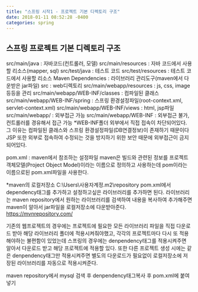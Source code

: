 ```yaml
---
title: "스프링 시작1 - 프로젝트 기본 디렉토리 구조"
date: 2018-01-11 08:52:28 -0400
categories: spring
---
```


## 스프링 프로젝트 기본 디렉토리 구조 ##


src/main/java : 자바코드(컨트롤러, 모델)
src/main/resources : 자바 코드에서 사용할 리소스(mapper, sql)
src/test/java : 테스트 코드
src/test/resources : 테스트 코드에서 사용할 리소스
Maven Dependencies : 라이브러리 관리도구(maven에서 다운받은 jar파일)
src : web디렉토리
src/main/webapp/resources : js, css, image 등등을 관리
src/main/webapp/WEB-INF/classes : 컴파일된 클래스
src/main/webapp/WEB-INF/spring : 스프링 환경설정파일(root-context.xml, servlet-context.xml)
src/main/webapp/WEB-INF/views : html, jsp파일
src/main/webapp/ : 외부접근 가능
src/main/webapp/WEB-INF : 외부접근 불가, 컨트롤러를 경유해서 접근 가능
*WEB-INF폴더
외부에서 직접 접속이 차단되어있다. 그 이유는 컴파일된 클래스와 스프링 환경설정파일(DB연결정보)이 존재하기 때문이다
JSP 또한 외부로 접속하여 수정되는 것을 방지하기 위한 보안 때문에 외부접근이 금지되어있다.

pom.xml : maven에서 참조하는 설정파일
maven은 빌드와 관련된 정보를 프로젝트 객체모델(Project Object Model)이라는 이름으로 정의하고 사용하는데 pom이라는 이름으로된 pom.xml파일을 사용한다.

*maven의 로컬저장소 
C:\Users\사용자계정\.m2\repository
pom.xml에서 dependency태그를 추가하고 설정하고싶은 라이브러리를 추가하면 된다.
라이브러리는 maven repository에서 원하는 라이브러리를 검색하여 내용을 복사하여 추가해주면 maven이 알아서 jar파일을 로컬저장소에 다운받아준다. 
https://mvnrepository.com/



기존의 웹프로젝트의 경우에는 프로젝트에 필요한 모든 라이브러리 파일을 직접 다운로드 받아 해당 라이브러리 폴더에 적용시켜줘야했고, 각각의 프로젝트마다 다시 또 적용해야하는 불편함이 있었는데 스프링의 경우에는 denpendency태그를 적용시켜주면 알아서 다운로드 받고 해당 프로젝트에 적용할 있다. 또한 다른 프로젝트 생성 시에는 같은 denpendency태그만 적용시켜주면 별도의 다운로드가 필요없이 로컬저장소에 저장된 라이브러리를 자동으로 적용시켜준다.  

maven repository에서 mysql 검색 후 denpendency태그복사 후 pom.xml에 붙여넣기
